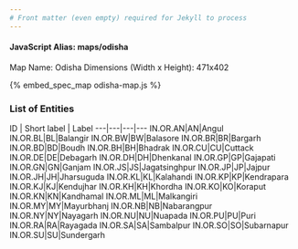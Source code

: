 ```yaml
---
# Front matter (even empty) required for Jekyll to process
---
```


#### JavaScript Alias: maps/odisha

Map Name: Odisha
Dimensions (Width x Height): 471x402




{% embed_spec_map odisha-map.js %}

### List of Entities

ID | Short label | Label
---|---|---|---
IN.OR.AN|AN|Angul
IN.OR.BL|BL|Balangir
IN.OR.BW|BW|Balasore
IN.OR.BR|BR|Bargarh
IN.OR.BD|BD|Boudh
IN.OR.BH|BH|Bhadrak
IN.OR.CU|CU|Cuttack
IN.OR.DE|DE|Debagarh
IN.OR.DH|DH|Dhenkanal
IN.OR.GP|GP|Gajapati
IN.OR.GN|GN|Ganjam
IN.OR.JS|JS|Jagatsinghpur
IN.OR.JP|JP|Jajpur
IN.OR.JH|JH|Jharsuguda
IN.OR.KL|KL|Kalahandi
IN.OR.KP|KP|Kendrapara
IN.OR.KJ|KJ|Kendujhar
IN.OR.KH|KH|Khordha
IN.OR.KO|KO|Koraput
IN.OR.KN|KN|Kandhamal
IN.OR.ML|ML|Malkangiri
IN.OR.MY|MY|Mayurbhanj
IN.OR.NB|NB|Nabarangpur
IN.OR.NY|NY|Nayagarh
IN.OR.NU|NU|Nuapada
IN.OR.PU|PU|Puri
IN.OR.RA|RA|Rayagada
IN.OR.SA|SA|Sambalpur
IN.OR.SO|SO|Subarnapur
IN.OR.SU|SU|Sundergarh